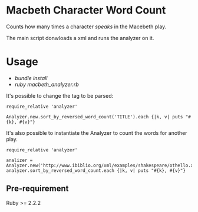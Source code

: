# Macbeth Character Word Count

Counts how many times a character *speaks* in the Macebeth play.

The main script donwloads a xml and runs the analyzer on it.

# Usage
* *bundle install*
* *ruby macbeth_analyzer.rb*

It's possible to change the tag to be parsed:
```
require_relative 'analyzer'

Analyzer.new.sort_by_reversed_word_count('TITLE').each {|k, v| puts "#{k}, #{v}"}
```

It's also possible to instantiate the Analyzer to count the words for another play.
```
require_relative 'analyzer'

analizer = Analyzer.new('http://www.ibiblio.org/xml/examples/shakespeare/othello.xml')
analyzer.sort_by_reversed_word_count.each {|k, v| puts "#{k}, #{v}"}
```
## Pre-requirement
Ruby >= 2.2.2

